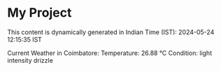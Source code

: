 # My Project

This content is dynamically generated in Indian Time (IST): 2024-05-24 12:15:35 IST


Current Weather in Coimbatore:
Temperature: 26.88 °C
Condition: light intensity drizzle
